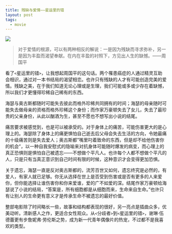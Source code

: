 ```yaml
---
title: 残缺与爱情——星运里的错
layout: post
tags:
  - movie
---
```

![](http://g.hiphotos.baidu.com/baike/c0%3Dbaike80%2C5%2C5%2C80%2C26%3Bt%3Dgif/sign=fdade439a41ea8d39e2f7c56f6635b2b/58ee3d6d55fbb2fb8d410b904d4a20a44723dcce.jpg)

>对于爱情的根源，可以有两种相反的解说：一是因为残缺而寻求弥补，另一是因为丰盈而渴望奉献。在内在丰盈的衬照下，方见出人生的缺憾。——周国平

看了`<`星运里的错`>`，让我想起周国平的这句话。两个罹患癌症的人通过精灵互助会相识，通过对一本书结局的渴望相恋。也许只有残缺的人才有可能创造完美的爱情。残缺之美，在于我们知道无论心理或是生理，我们可能或多或少存在着缺憾，所以我们才更懂得珍稀自己稀有的东西。

海瑟与奥古斯都随时可能失去彼此而格外珍稀共同拥有的时间；海瑟的母亲随时可能失去做母亲的资格而格外珍稀这个身份；而作家万豪顿失去了女儿，失去了最珍贵的父亲身份，从此以酗酒为生，甚至不愿也不想写出小说的结尾。

痛苦要求被感觉到，也是可以被承受的。对于身体上的痛苦，可能伤害更大的是心理上的。海瑟除了身体上的痛更惧怕自己逝去后父母会失去生活的方向，令她最痛的十级痛苦则是失去爱人；奥古斯都”嘴里叼着致命的东西，但是却不给他伤害你的机会”，以一种自我安慰式的隐喻来对抗身体可能随时爆发的病变，而心理上的真正恐惧则是惧怕自己被遗忘——不想做个平凡人。也许每个人都不想做个平凡的人，只是只有当真正意识到自己时间有限的时候，这种意识才会变得更加恐惧。

关于遗忘，海瑟一直是反对奥古斯都的，流芳百世又如何，遗忘终究是必然的，有爱人，有家人就已足够。你无从选择在世上是否受到伤害或是否有更多的人来爱你，但你能选择让谁伤害你和你来爱谁，爱的广不如爱的深。结尾作家万豪顿给海瑟说了小说的结局，“答案是，所有细胞都是从细胞而来，生命来自生命。”也许只有让别人的生命更有意义才是传承生命不被遗忘的最好价值。

整部电影除了时间略长一些，故事和结构都表现的很好，另一亮点是插曲众多，优美动听。清新感人之作，更适合女性观众。从`<`分歧者`>`到`<`星运里的错`>`，谢琳·伍德蕾更有步詹妮弗·劳伦斯之势，成为新一代青年偶像片的热宠，不过都不是我喜欢的类型。



